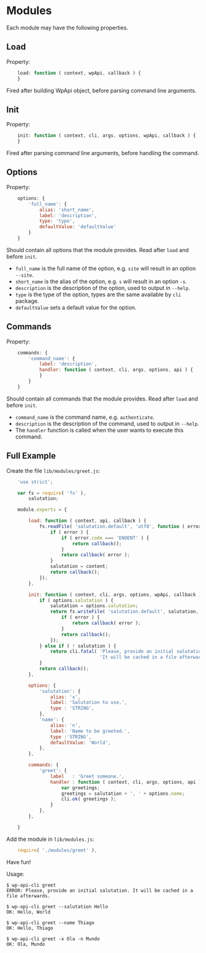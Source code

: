 Modules
=======

Each module may have the following properties.

Load
----

Property:

```javascript
	load: function ( context, wpApi, callback ) {
	}
```

Fired after building WpApi object, before parsing command line arguments.

Init
----

Property:

```javascript
	init: function ( context, cli, args, options, wpApi, callback ) {
	}
```

Fired after parsing command line arguments, before handling the command.

Options
-------

Property:

```javascript
	options: {
		'full_name': {
			alias: 'short_name',
			label: 'description',
			type: 'type',
			defaultValue: 'defaultValue'
		}
	}
```

Should contain all options that the module provides.
Read after `load` and before `init`.

- `full_name` is the full name of the option, e.g. `site` will result in an option `--site`.
- `short_name` is the alias of the option, e.g. `s` will result in an option `-s`.
- `description` is the description of the option, used to output in `--help`.
- `type` is the type of the option, types are the same available by `cli` package.
- `defaultValue` sets a default value for the option.

Commands
--------

Property:

```javascript
	commands: {
		'command_name': {
			label: 'description',
			handler: function ( context, cli, args, options, api ) {
			}
		}
	}
```

Should contain all commands that the module provides.
Read after `load` and before `init`.

- `command_name` is the command name, e.g. `authenticate`.
- `description` is the description of the command, used to output in `--help`.
- The `handler` function is called when the user wants to execute this command.

Full Example
------------

Create the file `lib/modules/greet.js`:

```javascript
	'use strict';

	var	fs = require( 'fs' ),
		salutation;

	module.exports = {

		load: function ( context, api, callback ) {
			fs.readFile( 'salutation.default', 'utf8', function ( error, content ) {
				if ( error ) {
					if ( error.code === 'ENOENT' ) {
						return callback();
					}
					return callback( error );
				}
				salutation = content;
				return callback();
			});
		},

		init: function ( context, cli, args, options, wpApi, callback ) {
			if ( options.salutation ) {
				salutation = options.salutation;
				return fs.writeFile( 'salutation.default', salutation, function ( error ) {
					if ( error ) {
						return callback( error );
					}
					return callback();
				});
			} else if ( ! salutation ) {
				return cli.fatal( 'Please, provide an initial salutation. ' +
				                  'It will be cached in a file afterwards.' );
			}
			return callback();
		},

		options: {
			'salutation': {
				alias: 'x',
				label: 'Salutation to use.',
				type : 'STRING',
			},
			'name': {
				alias: 'n',
				label: 'Name to be greeted.',
				type :'STRING',
				defaultValue: 'World',
			},
		},

		commands: {
			'greet': {
				label   : 'Greet someone.',
				handler : function ( context, cli, args, options, api ) {
					var	greetings;
					greetings = salutation + ', ' + options.name;
					cli.ok( greetings );
				}
			},
		},

	}
```

Add the module in `lib/modules.js`:

```javascript
	require( './modules/greet' ),
```

Have fun!

Usage:

```
$ wp-api-cli greet
ERROR: Please, provide an initial salutation. It will be cached in a file afterwards.

$ wp-api-cli greet --salutation Hello
OK: Hello, World

$ wp-api-cli greet --name Thiago
OK: Hello, Thiago

$ wp-api-cli greet -x Ola -n Mundo
OK: Ola, Mundo
```
